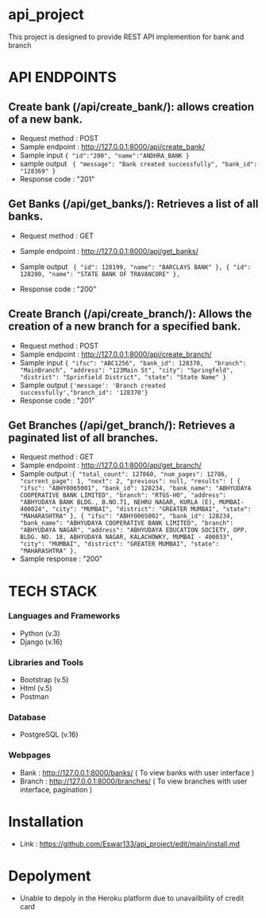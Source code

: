 # api_project
This project is designed to provide REST API implemention for bank and  branch  

# API ENDPOINTS
## Create bank (/api/create_bank/): allows creation of a new bank.
- Request method : POST 
- Sample endpoint : http://127.0.0.1:8000/api/create_bank/
- Sample input ```{ "id":"200", "name":"ANDHRA_BANK } ```
- sample output ``` { "message": "Bank created successfully", "bank_id": "128369" }```
- Response code : "201"

## Get Banks (/api/get_banks/): Retrieves a list of all banks.
- Request method : GET
- Sample endpoint : http://127.0.0.1:8000/api/get_banks/
- Sample output ``` {
        "id": 128199,
        "name": "BARCLAYS BANK"
    },
    {
        "id": 128200,
        "name": "STATE BANK OF TRAVANCORE"
    },```

- Response code : "200"

## Create Branch (/api/create_branch/): Allows the creation of a new branch for a specified bank.
- Request method : POST
- Sample endpoint : http://127.0.0.1:8000/api/create_branch/
- Sample input ```{
    "ifsc": "ABC1256",
    "bank_id": 128370,  
    "branch": "MainBranch",
    "address": "123Main St",
    "city": "Springfeld",
    "district": "Sprinfield District",
    "state": "State Name"
}```
- Sample output ``` {'message': 'Branch created successfully',"branch_id": '128370'} ```
- Response code : "201"

## Get Branches (/api/get_branch/): Retrieves a paginated list of all branches.
- Request method : GET
- Sample endpoint : http://127.0.0.1:8000/api/get_branch/
- Sample output :```{
    "total_count": 127860,
    "num_pages": 12786,
    "current_page": 1,
    "next": 2,
    "previous": null,
    "results": [
        {
            "ifsc": "ABHY0065001",
            "bank_id": 128234,
            "bank_name": "ABHYUDAYA COOPERATIVE BANK LIMITED",
            "branch": "RTGS-HO",
            "address": "ABHYUDAYA BANK BLDG., B.NO.71, NEHRU NAGAR, KURLA (E), MUMBAI-400024",
            "city": "MUMBAI",
            "district": "GREATER MUMBAI",
            "state": "MAHARASHTRA"
        },
        {
            "ifsc": "ABHY0065002",
            "bank_id": 128234,
            "bank_name": "ABHYUDAYA COOPERATIVE BANK LIMITED",
            "branch": "ABHYUDAYA NAGAR",
            "address": "ABHYUDAYA EDUCATION SOCIETY, OPP. BLDG. NO. 18, ABHYUDAYA NAGAR, KALACHOWKY, MUMBAI - 400033",
            "city": "MUMBAI",
            "district": "GREATER MUMBAI",
            "state": "MAHARASHTRA"
        },```
- Sample response : "200"

# TECH STACK
### Languages and Frameworks
- Python (v.3)
- Django (v.16)
### Libraries and Tools
- Bootstrap (v.5)
- Html (v.5)
- Postman
### Database
- PostgreSQL (v.16)
### Webpages
- Bank : http://127.0.0.1:8000/banks/ ( To view banks with user interface )
- Branch : http://127.0.0.1:8000/branches/ ( To view branches with user interface, pagination )
# Installation
- Link : https://github.com/Eswar133/api_project/edit/main/install.md
# Depolyment
- Unable to depoly in the Heroku platform due to unavailbility of credit card
  
